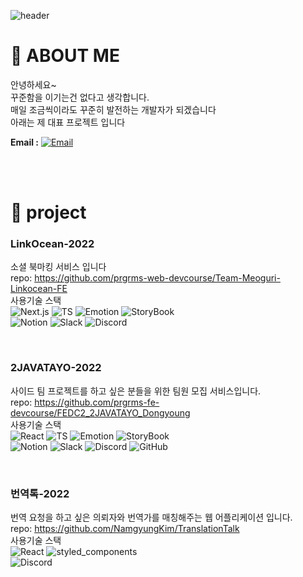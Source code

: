 ![header](https://capsule-render.vercel.app/api?type=waving&color=timeAuto&height=250&section=header&text=Namgyung%20Kim&fontSize=70&animation=fadeIn&fontAlignY=38&descAlignY=54&descAlign=62)

# 🤗 ABOUT ME

안녕하세요~  
꾸준함을 이기는건 없다고 생각합니다.  
매일 조금씩이라도 꾸준히 발전하는 개발자가 되겠습니다  
아래는 제 대표 프로젝트 입니다

**Email :** 
[![Email](https://img.shields.io/badge/namgyung.kim@gmail.com-4A86CF?style=flat-square&logo=Gmail&logoColor=white)](mailto:namgyung.kim@gmail.com)

<br />
<br />

# 📄 project
### LinkOcean-2022
소셜 북마킹 서비스 입니다  
repo: https://github.com/prgrms-web-devcourse/Team-Meoguri-Linkocean-FE  
사용기술 스택  
  ![Next.js](https://img.shields.io/badge/Next.js-ddd?style=flat-square&logo=Next.js&logoColor=000)
  ![TS](https://img.shields.io/badge/TypeScript-3178C6?style=flat-square&logo=ts-node&logoColor=fff)
  ![Emotion](https://img.shields.io/badge/Emotion-DB7093?style=flat-square)
  ![StoryBook](https://img.shields.io/badge/Storybook-FF4785?style=flat-square&logo=Storybook&logoColor=fff)  
  ![Notion](https://img.shields.io/badge/Notion-000000?style=flat-square&logo=Notion&logoColor=fff)
  ![Slack](https://img.shields.io/badge/Slack-4A154B?style=flat-square&logo=Slack&logoColor=fff)
  ![Discord](https://img.shields.io/badge/Discord-5865F2?style=flat-square&logo=Discord&logoColor=fff)
  
<br />

### 2JAVATAYO-2022
사이드 팀 프로젝트를 하고 싶은 분들을 위한 팀원 모집 서비스입니다.  
repo: https://github.com/prgrms-fe-devcourse/FEDC2_2JAVATAYO_Dongyoung  
사용기술 스택  
  ![React](https://img.shields.io/badge/React-61DAFB?style=flat-square&logo=React&logoColor=000)
  ![TS](https://img.shields.io/badge/TypeScript-3178C6?style=flat-square&logo=ts-node&logoColor=fff)
  ![Emotion](https://img.shields.io/badge/Emotion-DB7093?style=flat-square)
  ![StoryBook](https://img.shields.io/badge/Storybook-FF4785?style=flat-square&logo=Storybook&logoColor=fff)  
  ![Notion](https://img.shields.io/badge/Notion-000000?style=flat-square&logo=Notion&logoColor=fff)
  ![Slack](https://img.shields.io/badge/Slack-4A154B?style=flat-square&logo=Slack&logoColor=fff)
  ![Discord](https://img.shields.io/badge/Discord-5865F2?style=flat-square&logo=Discord&logoColor=fff)
  ![GitHub](https://img.shields.io/badge/GitHub-181717?style=flat-square&logo=GitHub&logoColor=fff)
  
<br />

### 번역톡-2022
번역 요청을 하고 싶은 의뢰자와 번역가를 매칭해주는 웹 어플리케이션 입니다.  
repo: https://github.com/NamgyungKim/TranslationTalk   
사용기술 스택  
  ![React](https://img.shields.io/badge/React-61DAFB?style=flat-square&logo=React&logoColor=000)
  ![styled_components](https://img.shields.io/badge/styled_components-DB7093?style=flat-square&logo=styled-components&logoColor=white)  
  ![Discord](https://img.shields.io/badge/Discord-5865F2?style=flat-square&logo=Discord&logoColor=fff)



<br />
<br />
<br />
